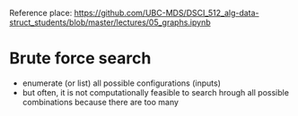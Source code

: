 Reference place: https://github.com/UBC-MDS/DSCI_512_alg-data-struct_students/blob/master/lectures/05_graphs.ipynb

# Brute force search
- enumerate (or list) all possible configurations (inputs)
- but often, it is not computationally feasible to search hrough all possible combinations because there are too many
